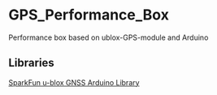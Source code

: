 # GPS_Performance_Box
Performance box based on ublox-GPS-module and Arduino


## Libraries
[SparkFun u-blox GNSS Arduino Library](https://github.com/sparkfun/SparkFun_u-blox_GNSS_Arduino_Library)

